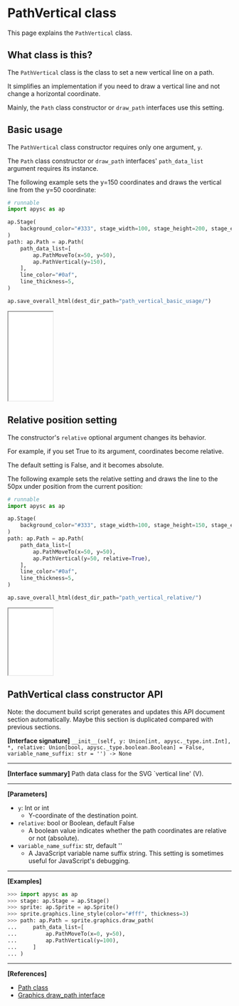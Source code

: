 # PathVertical class

This page explains the `PathVertical` class.

## What class is this?

The `PathVertical` class is the class to set a new vertical line on a path.

It simplifies an implementation if you need to draw a vertical line and not change a horizontal coordinate.

Mainly, the `Path` class constructor or `draw_path` interfaces use this setting.

## Basic usage

The `PathVertical` class constructor requires only one argument, `y`.

The `Path` class constructor or `draw_path` interfaces' `path_data_list` argument requires its instance.

The following example sets the y=150 coordinates and draws the vertical line from the y=50 coordinate:

```py
# runnable
import apysc as ap

ap.Stage(
    background_color="#333", stage_width=100, stage_height=200, stage_elem_id="stage"
)
path: ap.Path = ap.Path(
    path_data_list=[
        ap.PathMoveTo(x=50, y=50),
        ap.PathVertical(y=150),
    ],
    line_color="#0af",
    line_thickness=5,
)

ap.save_overall_html(dest_dir_path="path_vertical_basic_usage/")
```

<iframe src="static/path_vertical_basic_usage/index.html" width="100" height="200"></iframe>

## Relative position setting

The constructor's `relative` optional argument changes its behavior.

For example, if you set True to its argument, coordinates become relative.

The default setting is False, and it becomes absolute.

The following example sets the relative setting and draws the line to the 50px under position from the current position:

```py
# runnable
import apysc as ap

ap.Stage(
    background_color="#333", stage_width=100, stage_height=150, stage_elem_id="stage"
)
path: ap.Path = ap.Path(
    path_data_list=[
        ap.PathMoveTo(x=50, y=50),
        ap.PathVertical(y=50, relative=True),
    ],
    line_color="#0af",
    line_thickness=5,
)

ap.save_overall_html(dest_dir_path="path_vertical_relative/")
```

<iframe src="static/path_vertical_relative/index.html" width="100" height="150"></iframe>

## PathVertical class constructor API

<!-- Docstring: apysc._geom.path_vertical.PathVertical.__init__ -->

<span class="inconspicuous-txt">Note: the document build script generates and updates this API document section automatically. Maybe this section is duplicated compared with previous sections.</span>

**[Interface signature]** `__init__(self, y: Union[int, apysc._type.int.Int], *, relative: Union[bool, apysc._type.boolean.Boolean] = False, variable_name_suffix: str = '') -> None`<hr>

**[Interface summary]** Path data class for the SVG `vertical line' (V).<hr>

**[Parameters]**

- `y`: Int or int
  - Y-coordinate of the destination point.
- `relative`: bool or Boolean, default False
  - A boolean value indicates whether the path coordinates are relative or not (absolute).
- `variable_name_suffix`: str, default ''
  - A JavaScript variable name suffix string. This setting is sometimes useful for JavaScript's debugging.

<hr>

**[Examples]**

```py
>>> import apysc as ap
>>> stage: ap.Stage = ap.Stage()
>>> sprite: ap.Sprite = ap.Sprite()
>>> sprite.graphics.line_style(color="#fff", thickness=3)
>>> path: ap.Path = sprite.graphics.draw_path(
...     path_data_list=[
...         ap.PathMoveTo(x=0, y=50),
...         ap.PathVertical(y=100),
...     ]
... )
```

<hr>

**[References]**

- [Path class](https://simon-ritchie.github.io/apysc/en/path.html)
- [Graphics draw_path interface](https://simon-ritchie.github.io/apysc/en/graphics_draw_path.html)
